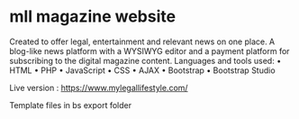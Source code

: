 # mll magazine website

Created to offer legal, entertainment and relevant news on one place. A blog-like news platform with a WYSIWYG editor and a payment platform for subscribing to the digital magazine content.
Languages and tools used:
•	HTML
•	PHP
•	JavaScript
•	CSS
•	AJAX
•	Bootstrap
•	Bootstrap Studio

Live version : https://www.mylegallifestyle.com/

Template files in bs export folder

